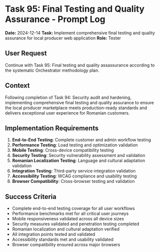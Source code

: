 # Task 95: Final Testing and Quality Assurance - Prompt Log

**Date:** 2024-12-14
**Task:** Implement comprehensive final testing and quality assurance for local producer web application
**Role:** Tester

## User Request
Continue with Task 95: Final testing and quality assassurance according to the systematic Orchestrator methodology plan.

## Context
Following completion of Task 94: Security audit and hardening, implementing comprehensive final testing and quality assurance to ensure the local producer marketplace meets production-ready standards and delivers exceptional user experience for Romanian customers.

## Implementation Requirements
1. **End-to-End Testing**: Complete customer and admin workflow testing
2. **Performance Testing**: Load testing and optimization validation
3. **Mobile Testing**: Cross-device compatibility testing
4. **Security Testing**: Security vulnerability assessment and validation
5. **Romanian Localization Testing**: Language and cultural adaptation validation
6. **Integration Testing**: Third-party service integration validation
7. **Accessibility Testing**: WCAG compliance and usability testing
8. **Browser Compatibility**: Cross-browser testing and validation

## Success Criteria
- Complete end-to-end testing coverage for all user workflows
- Performance benchmarks met for all critical user journeys
- Mobile responsiveness validated across all device sizes
- Security measures validated and penetration testing completed
- Romanian localization and cultural adaptation verified
- All integration points tested and validated
- Accessibility standards met and usability validated
- Browser compatibility ensured across major browsers
